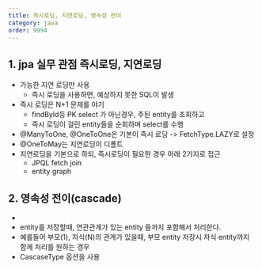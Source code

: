 ```yaml
---
title: 즉시로딩, 지연로딩, 영속성 전이
category: java
order: 9994
---
```



## 1. jpa 실무 관점 즉시로딩, 지연로딩

* 가능한 지연 로딩만 사용
  * 즉시 로딩을 사용하면, 예상하지 못한 SQL이 발생
* 즉시 로딩은 N+1 문제를 야기
  * findById등 PK select 가 아닌경우, 주된 entity를 조회하고
  * 즉시 로딩이 걸린 entity들을 순회하며 select를 수행
* @ManyToOne, @OneToOne은 기본이 즉시 로딩 -> FetchType.LAZY로 설정
* @OneToMay는 지연로딩이 디폴트
* 지연로딩을 기본으로 하되, 즉시로딩이 필요한 경우 아래 2가지로 접근
  * JPQL fetch join
  * entity graph


## 2. 영속성 전이(cascade)

* 
* entity를 저장할때, 연관관계가 있는 entity 들까지 포함해서 처리한다.
* 예를들어 부모(1), 자식(N)의 관계가 있을때, 부모 entity 저장시 자식 entity까지 함께 처리를 원하는 경우
* CascaseType 옵션을 사용
  
